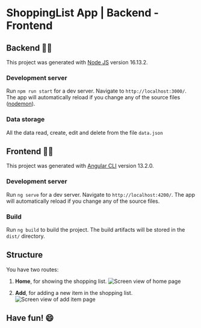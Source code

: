 # ShoppingList App | Backend - Frontend
## Backend 👨‍💻

This project was generated with [Node JS](https://nodejs.org/en/) version 16.13.2.

### Development server

Run `npm run start` for a dev server. Navigate to `http://localhost:3000/`. The app will automatically reload if you change any of the source files ([nodemon](https://www.npmjs.com/package/nodemon)).

### Data storage

All the data read, create, edit and delete from the file `data.json`

## Frontend 🧑‍💻

This project was generated with [Angular CLI](https://github.com/angular/angular-cli) version 13.2.0.
### Development server

Run `ng serve` for a dev server. Navigate to `http://localhost:4200/`. The app will automatically reload if you change any of the source files.

### Build

Run `ng build` to build the project. The build artifacts will be stored in the `dist/` directory.

## Structure

You have two routes:
1. **Home**, for showing the shopping list.
![Screen view of home page](src/assets/shopping-list-home.png)

2. **Add**, for adding a new item in the shopping list.
![Screen view of add item page](src/assets/shopping-list-add.png)

## Have fun! 😄